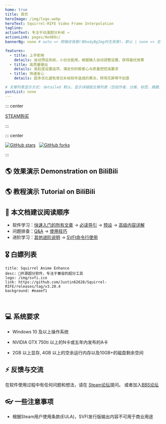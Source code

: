 ```yaml
---
home: true
title: 首页
heroImage: /img/logo.webp
heroText: Squirrel-RIFE Video Frame Interpolation
tagline:
actionText: 专注于动漫超分补帧 →
actionLink: pages/0e988c/
bannerBg: none # auto => 网格纹背景(有bodyBgImg时无背景)，默认 | none => 无 | '大图地址' | background: 自定义背景样式       提示：如发现文本颜色不适应你的背景时可以到palette.styl修改$bannerTextColor变量

features:
  - title: 上手即用
    details: 自动预设系统，小白也能用，根据输入自动调整设置，获得最优效果
  - title: 高质量输出
    details: 高粒度设置选项，满足你的极客心与质量把控高要求
  - title: 快速省心
    details: 超多优化避免常见补帧软件造成的果冻，转场花屏等不如意

# 文章列表显示方式: detailed 默认，显示详细版文章列表（包括作者、分类、标签、摘要、分页等）| simple => 显示简约版文章列表（仅标题和日期）| none 不显示文章列表
postList: none
---
```


::: center
<p>
  <a class="crab-become-sponsor" href="https://store.steampowered.com/app/1692080/SVFI/">STEAM购买</a>
</p>
:::

<br/>

::: center
<p>
  <a href="https://github.com/Justin62628/Squirrel-RIFE" target="_blank"><img src='https://img.shields.io/github/stars/Justin62628/Squirrel-RIFE' alt='GitHub stars' class="no-zoom"></a>
  &nbsp;
  <a href="https://github.com/Justin62628/Squirrel-RIFE" target="_blank"><img src='https://img.shields.io/github/forks/Justin62628/Squirrel-RIFE' alt='GitHub forks' class="no-zoom"></a>
</p>
:::

## 🌎 效果演示 Demonstration on BiliBili

<cardList :items="[
{
	img: '/img/bilibili/yuan.jpg',
    name: '《原神》',
	desc: '剧情CM短片 8K60帧 SVFI补帧超分',
	link: 'https://www.bilibili.com/video/BV1FS4y1C7RD',
	author: 'SVFI视觉 ',
	avatar: '/img/svfi.ico'
},
{
	img: '/img/bilibili/umaron.jpg',
	name: '赛马娘',
	desc: '第二季 NCOP 8K60帧',
	link: 'https://www.bilibili.com/video/BV1QY411b7e4',
	author: 'SVFI视觉',
	avatar: '/img/svfi.ico',
},
{
	img: '/img/bilibili/emilia.jpg',
	name: 'Re：从零开始的异世界生活',
	desc: '第二季后半 NCED Believe in you',
	link: 'https://www.bilibili.com/video/BV1kF411p7FB',
	author: 'SVFI视觉',
	avatar: '/img/svfi.ico'
}
]"/>

## 🌎 教程演示 Tutorial on BiliBili

<cardList :items="[
{
	img: '/img/bilibili/SVFI6.0.jpg',
    name: '使用教程',
	desc: 'SVFI 6.0版本简明使用教程',
	link: 'https://www.bilibili.com/video/BV1jM411f778',
	author: 'SVFI视觉 ',
	avatar: '/img/svfi.ico'
},
{
	img: '/img/bilibili/option.jpg',
	name: '选项教程',
	desc: '软件选项详细讲解',
	link: 'https://www.bilibili.com/video/BV1NP4y1m7zk',
	author: 'SVFI视觉',
	avatar: '/img/svfi.ico',
},
{
	img: '/img/bilibili/Settings.jpg',
	name: '设置教程',
	desc: '重复帧去除功能演示+如何设置',
	link: 'https://www.bilibili.com/video/BV1Gt4y1G7Un',
	author: 'SVFI视觉',
	avatar: '/img/svfi.ico'
}
]"/>

## 📕 本文档建议阅读顺序

- 软件学习：[快速入门的所有文章](/pages/fps-resolution-bitrate/) -> [必读导引](/pages/mustread/) -> [预设](/pages/svfi-presets/) -> [高级内容详解](/pages/advanced-settings/)
- 问题排查：[Q&A](/pages/QA/) -> [使用技巧](/pages/useful-tips/)
- 进阶学习：[其他进阶说明](/pages/other-advanced-settings/) -> [SVFI命令行使用](/pages/svfi-cli/)


## 🎖 白嫖列表

```component VPCard
title: Squirrel Anime Enhance
desc: 🚀开源超分软件，专注于兼容的超分工具
logo: /img/svfi.ico
link: https://github.com/Justin62628/Squirrel-RIFE/releases/tag/v3.20.4
background: #eaeef1
```



<br/>

## 💻 系统要求

- Windows 10 及以上操作系统

- NVIDIA GTX 750ti 以上的N卡或五年内发布的A卡

- 2GB 以上显存, 4GB 以上的空余运行内存以及10GB+的磁盘剩余空间

## ⚡ 反馈与交流

在软件使用过程中有任何问题和想法，请在 [Steam论坛](https://steamcommunity.com/app/1692080/discussions/1/)提问。
或者加入[BBS论坛](https://bbs.svfi.group/)

## 👓 一些注意事项

- 根据Steam用户使用条款(EULA)，SVFI发行版输出内容不可用于商业用途
